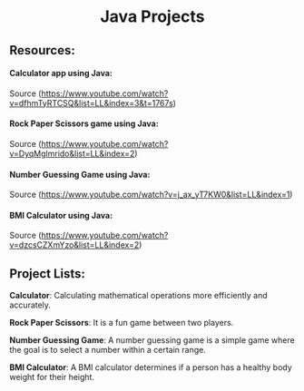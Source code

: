 <h1 align="center">Java Projects</h1>

## Resources:
#### Calculator app using Java:
Source (https://www.youtube.com/watch?v=dfhmTyRTCSQ&list=LL&index=3&t=1767s)

#### Rock Paper Scissors game using Java:
Source (https://www.youtube.com/watch?v=DyqMglmrido&list=LL&index=2)

#### Number Guessing Game using Java:
Source (https://www.youtube.com/watch?v=j_ax_yT7KW0&list=LL&index=1)

#### BMI Calculator using Java:
Source (https://www.youtube.com/watch?v=dzcsCZXmYzo&list=LL&index=2)

## Project Lists:
**Calculator**: Calculating mathematical operations more efficiently and accurately.

 **Rock Paper Scissors**: It is a fun game between two players.
 
 **Number Guessing Game**: A number guessing game is a simple game where the goal is to select a number within a certain range.

**BMI Calculator**: A BMI calculator determines if a person has a healthy body weight for their height.
